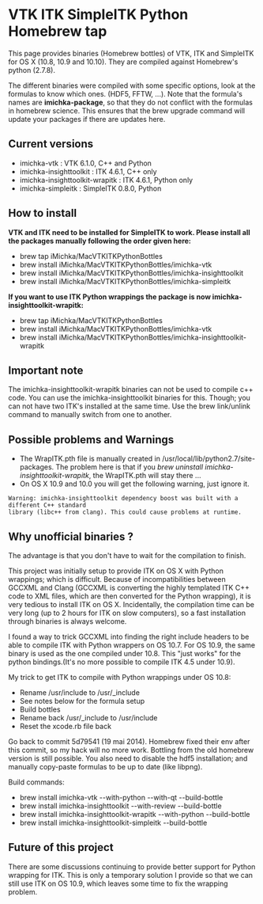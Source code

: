 VTK ITK SimpleITK Python Homebrew tap
=====================================

This page provides binaries (Homebrew bottles) of VTK, ITK and SimpleITK for OS X (10.8, 10.9 and 10.10). They are compiled against Homebrew's python (2.7.8).

The different binaries were compiled with some specific options, look at the formulas to know which ones. (HDF5, FFTW, ...). Note that the formula's names are **imichka-package**, so that they do not conflict with the formulas in homebrew science. This ensures that the brew upgrade command will update your packages if there are updates here.

## Current versions

  - imichka-vtk : VTK 6.1.0, C++ and Python
  - imichka-insighttoolkit : ITK 4.6.1, C++ only
  - imichka-insighttoolkit-wrapitk : ITK 4.6.1, Python only
  - imichka-simpleitk : SimpleITK 0.8.0, Python

## How to install

**VTK and ITK need to be installed for SimpleITK to work. Please install all the packages manually following the order given here:**

  - brew tap iMichka/MacVTKITKPythonBottles
  - brew install iMichka/MacVTKITKPythonBottles/imichka-vtk
  - brew install iMichka/MacVTKITKPythonBottles/imichka-insighttoolkit
  - brew install iMichka/MacVTKITKPythonBottles/imichka-simpleitk

**If you want to use ITK Python wrappings the package is now imichka-insighttoolkit-wrapitk:**

  - brew tap iMichka/MacVTKITKPythonBottles
  - brew install iMichka/MacVTKITKPythonBottles/imichka-vtk
  - brew install iMichka/MacVTKITKPythonBottles/imichka-insighttoolkit-wrapitk

## Important note

The imichka-insighttoolkit-wrapitk binaries can not be used to compile c++ code. You can use the imichka-insighttoolkit binaries for this. Though; you can not have two ITK's installed at the same time. Use the brew link/unlink command to manually switch from one to another.

## Possible problems and Warnings

 - The WrapITK.pth file is manually created in /usr/local/lib/python2.7/site-packages. The problem here is that if you *brew uninstall imichka-insighttoolkit-wrapitk*, the WrapITK.pth will stay there ...
 - On OS X 10.9 and 10.0 you will get the following warning, just ignore it.
```
Warning: imichka-insighttoolkit dependency boost was built with a different C++ standard
library (libc++ from clang). This could cause problems at runtime.
```

## Why unofficial binaries ?

The advantage is that you don't have to wait for the compilation to finish.

This project was initially setup to provide ITK on OS X with Python wrappings; which is difficult. Because of incompatibilities between GCCXML and Clang (GCCXML is converting the highly templated ITK C++ code to XML files, which are then converted for the Python wrapping), it is very tedious to install ITK on OS X.
Incidentally, the compilation time can be very long (up to 2 hours for ITK on slow computers), so a fast installation through binaries is always welcome.

I found a way to trick GCCXML into finding the right include headers to be able to compile ITK with Python wrappers on OS 10.7. For OS 10.9, the same binary is used as the one compiled under 10.8. This "just works" for the python bindings.(It's no more possible to compile ITK 4.5 under 10.9).

My trick to get ITK to compile with Python wrappings under OS 10.8:

  - Rename /usr/include to /usr/_include
  - See notes below for the formula setup
  - Build bottles
  - Rename back /usr/_include to /usr/include
  - Reset the xcode.rb file back

Go back to commit 5d79541 (19 mai 2014).
Homebrew fixed their env after this commit, so my hack will no more work. Bottling from the old homebrew version is still possible.
You also need to disable the hdf5 installation; and manually copy-paste formulas to be up to date (like libpng).

Build commands:

- brew install imichka-vtk --with-python --with-qt --build-bottle
- brew install imichka-insighttoolkit --with-review --build-bottle
- brew install imichka-insighttoolkit-wrapitk --with-python --build-bottle
- brew install imichka-insighttoolkit-simpleitk --build-bottle

## Future of this project

There are some discussions continuing to provide better support for Python wrapping for ITK. This is only a temporary solution I provide so that we can still use ITK on OS 10.9, which leaves some time to fix the wrapping problem.


